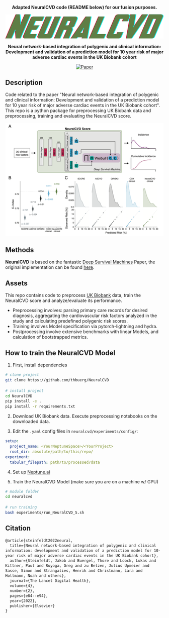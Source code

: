 <div align="center">    

**Adapted NeuralCVD code (README below) for our fusion purposes.**

![Logo](./src/neuralcvd_logo.png?raw=true "Logo")

**Neural network-based integration of polygenic and clinical information: Development and validation of a prediction model for 10 year risk of major adverse cardiac events in the UK Biobank cohort**

[![Paper](https://img.shields.io/badge/TheLancet-DigitalHealth-informational)](https://www.thelancet.com/journals/landig/article/PIIS2589-7500(21)00249-1/fulltext)

</div>
 
## Description   
Code related to the paper "Neural network-based integration of polygenic and clinical information: Development and validation of a prediction model for 10 year risk of major adverse cardiac events in the UK Biobank cohort". 
This repo is a python package for preprocessing UK Biobank data and preprocessing, training and evaluating the NeuralCVD score.

![NeuralCVD](./src/neuralcvd_fig1.png?raw=true "NeuralCVD")

## Methods
**NeuralCVD** is based on the fantastic [Deep Survival Machines](https://arxiv.org/abs/2003.01176) Paper, the original implementation can be found [here](https://github.com/autonlab/DeepSurvivalMachines).

## Assets
This repo contains code to preprocess [UK Biobank](https://www.ukbiobank.ac.uk/) data, train the NeuralCVD score and analyze/evaluate its performance.

- Preprocessing involves: parsing primary care records for desired diagnosis, aggregating the cardiovascular risk factors analyzed in the study and calculating predefined polygenic risk scores.
- Training involves Model specification via pytorch-lightning and hydra.
- Postprocessing involve extensive benchmarks with linear Models, and calculation of bootstrapped metrics.


## How to train the NeuralCVD Model  
1. First, install dependencies   
```bash
# clone project   
git clone https://github.com/thbuerg/NeuralCVD

# install project   
cd NeuralCVD
pip install -e .   
pip install -r requirements.txt
 ```   

2. Download UK Biobank data. Execute preprocessing notebooks on the downloaded data.

3. Edit the `.yaml` config files in `neuralcvd/experiments/config/`:
```yaml
setup:
  project_name: <YourNeptuneSpace>/<YourProject>
  root_dir: absolute/path/to/this/repo/
experiment:
  tabular_filepath: path/to/processed/data
```

4. Set up [Neptune.ai](https://www.neptune.ai)

5. Train the NeuralCVD Model (make sure you are on a machine w/ GPU)
 ```bash
# module folder
cd neuralcvd

# run training
bash experiments/run_NeuralCVD_S.sh
```

## Citation   
```
@article{steinfeldt2022neural,
  title={Neural network-based integration of polygenic and clinical information: development and validation of a prediction model for 10-year risk of major adverse cardiac events in the UK Biobank cohort},
  author={Steinfeldt, Jakob and Buergel, Thore and Loock, Lukas and Kittner, Paul and Ruyoga, Greg and zu Belzen, Julius Upmeier and Sasse, Simon and Strangalies, Henrik and Christmann, Lara and Hollmann, Noah and others},
  journal={The Lancet Digital Health},
  volume={4},
  number={2},
  pages={e84--e94},
  year={2022},
  publisher={Elsevier}
}
```  
